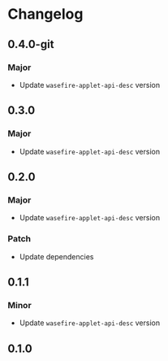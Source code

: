 # Changelog

## 0.4.0-git

### Major

- Update `wasefire-applet-api-desc` version

## 0.3.0

### Major

- Update `wasefire-applet-api-desc` version

## 0.2.0

### Major

- Update `wasefire-applet-api-desc` version

### Patch

- Update dependencies

## 0.1.1

### Minor

- Update `wasefire-applet-api-desc` version

## 0.1.0

<!-- Increment to skip CHANGELOG.md test: 2 -->
